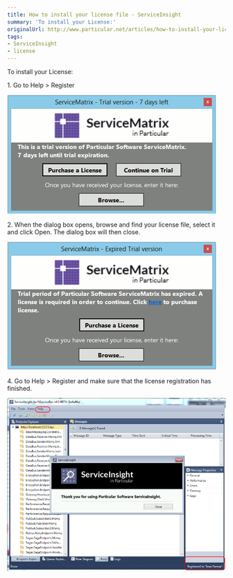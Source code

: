```yaml
---
title: How to install your license file - ServiceInsight
summary: 'To install your License:'
originalUrl: http://www.particular.net/articles/how-to-install-your-license-file-serviceinsight
tags:
- ServiceInsight
- license
---
```


To install your License:

​1. Go to Help \> Register

![](001.png)

​2. When the dialog box opens, browse and find your license file, select it and click Open. The dialog box will then close.

![](002.png)

​4. Go to Help \> Register and make sure that the license registration has finished.

![](003.png)

